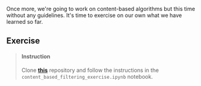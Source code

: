 

Once more, we're going to work on content-based algorithms but this time without any guidelines. It's time to exercise on our own what we have learned so far.

## Exercise

> #### Instruction
> Clone [**this**](https://github.com/lighthouse-labs/recommender_engines_exercise) repository and follow the instructions in the `content_based_filtering_exercise.ipynb` notebook.

